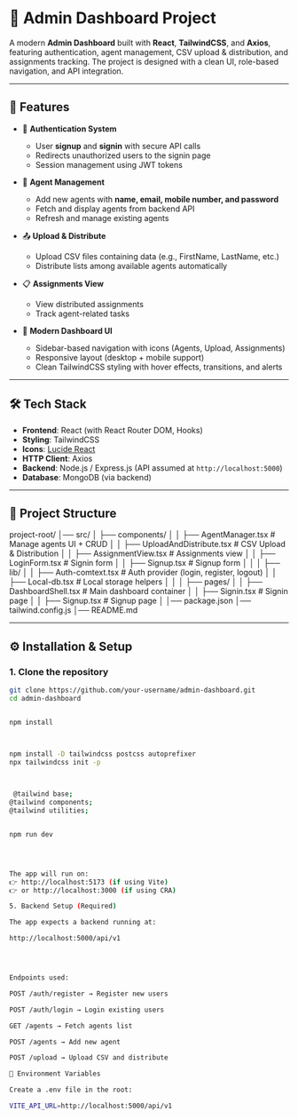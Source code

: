# 🚀 Admin Dashboard Project

A modern **Admin Dashboard** built with **React**, **TailwindCSS**, and **Axios**, featuring authentication, agent management, CSV upload & distribution, and assignments tracking. The project is designed with a clean UI, role-based navigation, and API integration.

---

## 📌 Features

- 🔐 **Authentication System**
  - User **signup** and **signin** with secure API calls
  - Redirects unauthorized users to the signin page
  - Session management using JWT tokens  

- 👥 **Agent Management**
  - Add new agents with **name, email, mobile number, and password**
  - Fetch and display agents from backend API
  - Refresh and manage existing agents

- 📤 **Upload & Distribute**
  - Upload CSV files containing data (e.g., FirstName, LastName, etc.)
  - Distribute lists among available agents automatically

- 📋 **Assignments View**
  - View distributed assignments
  - Track agent-related tasks

- 🎨 **Modern Dashboard UI**
  - Sidebar-based navigation with icons (Agents, Upload, Assignments)
  - Responsive layout (desktop + mobile support)
  - Clean TailwindCSS styling with hover effects, transitions, and alerts

---

## 🛠️ Tech Stack

- **Frontend**: React (with React Router DOM, Hooks)  
- **Styling**: TailwindCSS  
- **Icons**: [Lucide React](https://lucide.dev/)  
- **HTTP Client**: Axios  
- **Backend**: Node.js / Express.js (API assumed at `http://localhost:5000`)  
- **Database**: MongoDB (via backend)  

---

## 📂 Project Structure

project-root/
│── src/
│ ├── components/
│ │ ├── AgentManager.tsx # Manage agents UI + CRUD
│ │ ├── UploadAndDistribute.tsx # CSV Upload & Distribution
│ │ ├── AssignmentView.tsx # Assignments view
│ │ ├── LoginForm.tsx # Signin form
│ │ ├── Signup.tsx # Signup form
│ │
│ ├── lib/
│ │ ├── Auth-comtext.tsx # Auth provider (login, register, logout)
│ │ ├── Local-db.tsx # Local storage helpers
│ │
│ ├── pages/
│ │ ├── DashboardShell.tsx # Main dashboard container
│ │ ├── Signin.tsx # Signin page
│ │ ├── Signup.tsx # Signup page
│
│── package.json
│── tailwind.config.js
│── README.md



---

## ⚙️ Installation & Setup

### 1. Clone the repository
```bash
git clone https://github.com/your-username/admin-dashboard.git
cd admin-dashboard


npm install



npm install -D tailwindcss postcss autoprefixer
npx tailwindcss init -p
 


 @tailwind base;
@tailwind components;
@tailwind utilities;


npm run dev




The app will run on:
👉 http://localhost:5173 (if using Vite)
👉 or http://localhost:3000 (if using CRA)

5. Backend Setup (Required)

The app expects a backend running at:

http://localhost:5000/api/v1




Endpoints used:

POST /auth/register → Register new users

POST /auth/login → Login existing users

GET /agents → Fetch agents list

POST /agents → Add new agent

POST /upload → Upload CSV and distribute

🔑 Environment Variables

Create a .env file in the root:

VITE_API_URL=http://localhost:5000/api/v1